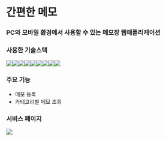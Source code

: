 # 간편한 메모

### PC와 모바일 환경에서 사용할 수 있는 메모장 웹애플리케이션

### 사용한 기술스택

<div style="display:flex">
<img src="https://img.shields.io/badge/pwa-5A0FC8?style=flat-squre&logo=PWA&logoColor=white">
<img src="https://img.shields.io/badge/javascript-F7DF1E?style=flat-squre&logo=JavaScript&logoColor=black">
<img src="https://img.shields.io/badge/typescript-3178C6?style=flat-squre&logo=typescript&logoColor=white">
<img src="https://img.shields.io/badge/firebase-FF4154?style=flat-squre&logo=firebase&logoColor=white">
<img src="https://img.shields.io/badge/react-61DAFB?style=flat-squre&logo=React&logoColor=black">
<img src="https://img.shields.io/badge/html-E34F26?style=flat-squre&logo=HTML5&logoColor=black">
<img src="https://img.shields.io/badge/css-1572B6?style=flat-squre&logo=CSS3&logoColor=black">
<img src="https://img.shields.io/badge/nodejs-339933?style=flat-squre&logo=Node.js&logoColor=black">
<img src="https://img.shields.io/badge/GitHub-181717?style=flat-squre&logo=Github&logoColor=white">
</div>


### 주요 기능

- 메모 등록
- 카테고리별 메모 조회

### 서비스 페이지
<a href="https://memorganized.vercel.app/" target="_blank"><img src="https://img.shields.io/badge/간편한 메모-0A0A0A?style=for-the-badge&logo=dev.to&logoColor=white"></a>
